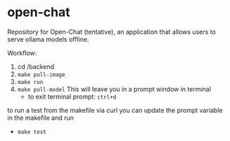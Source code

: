 # open-chat

Repository for Open-Chat (tentative), an application that allows users to serve ollama models offline.

Workflow:

1. cd /backend
2. `make pull-image`
3. `make run`
4. `make pull-model`
This will leave you in a prompt window in terminal 
    - to exit terminal prompt: `ctrl+d` 

to run a test from the makefile via curl you can update the prompt variable in the makefile and run
- `make test` 

